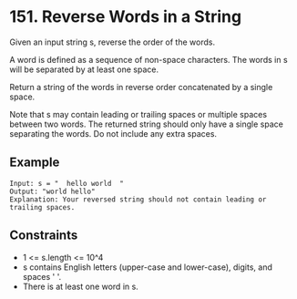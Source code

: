 # 151. Reverse Words in a String

Given an input string s, reverse the order of the words.

A word is defined as a sequence of non-space characters. The words in s will be separated by at least one space.

Return a string of the words in reverse order concatenated by a single space.

Note that s may contain leading or trailing spaces or multiple spaces between two words. The returned string should only have a single space separating the words. Do not include any extra spaces.

## Example

```
Input: s = "  hello world  "
Output: "world hello"
Explanation: Your reversed string should not contain leading or trailing spaces.

```

## Constraints

- 1 <= s.length <= 10^4
- s contains English letters (upper-case and lower-case), digits, and spaces ' '.
- There is at least one word in s.